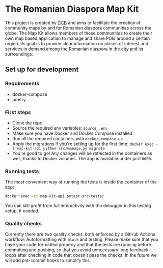 # The Romanian Diaspora Map Kit

This project is created by [DCB](https://diasporacivica.berlin) and aims to facilitate the creation of community maps by and for Romanian diaspora communities across the globe.
The Map Kit allows members of these communities to create their own map based application to manage and share POIs around a certain region. Its goal is to provide clear information on places of interest and services in demand among the Romanian diaspora in the city and its surroundings.

## Set up for development

### Requirements

* docker-compose
* poetry

### First steps

* Clone the repo.
* Source the required env variables: `source .env`
* Make sure you have Docker and Docker Compose installed.
* Run all the required containers with `docker-compose up`.
* Apply the migrations if you're setting up for the first time: `docker exec -t map-kit-api python src/manage.py migrate`
* You're good to go! Any changes will be reflected in the containers as well, thanks to Docker volumes. The app is available under port `8000`.

### Running tests

The most convenient way of running the tests is inside the container of the app:

```bash
docker exec -it map-kit-api pytest src/tests/
```

You can still profit from full interactivity with the debugger in this testing setup, if needed.

### Quality checks

Currently there are two quality checks, both enforced by a GitHub Actions workflow: Autoformatting with `black` and testing. Please make sure that you have your code formatted properly and that the tests are running before committing and pushing, so that you avoid unnecessary long feedback loops after checking in code that doesn't pass the checks. In the future we will add pre-commit hooks to simplify this.
